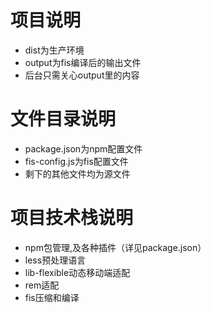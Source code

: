 # 项目说明
* dist为生产环境
* output为fis编译后的输出文件
* 后台只需关心output里的内容

# 文件目录说明
* package.json为npm配置文件
* fis-config.js为fis配置文件
* 剩下的其他文件均为源文件

# 项目技术栈说明
* npm包管理,及各种插件（详见package.json）
* less预处理语言
* lib-flexible动态移动端适配
* rem适配
* fis压缩和编译


